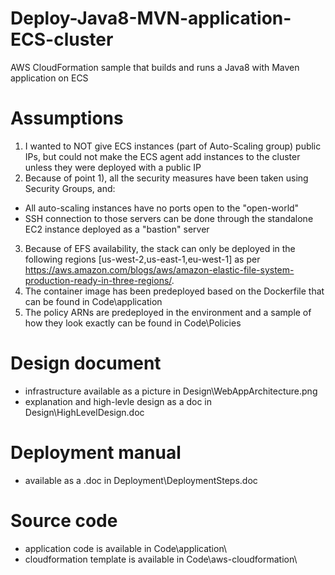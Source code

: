 # Deploy-Java8-MVN-application-ECS-cluster
AWS CloudFormation sample that builds and runs a Java8 with Maven application on ECS

# Assumptions
1. I wanted to NOT give ECS instances (part of Auto-Scaling group) public IPs, but could not make the ECS agent add instances to the cluster unless they were deployed with a public IP
2. Because of point 1), all the security measures have been taken using Security Groups, and:
  - All auto-scaling instances have no ports open to the "open-world"
  - SSH connection to those servers can be done through the standalone EC2 instance deployed as a "bastion" server
3. Because of EFS availability, the stack can only be deployed in the following regions [us-west-2,us-east-1,eu-west-1] as per https://aws.amazon.com/blogs/aws/amazon-elastic-file-system-production-ready-in-three-regions/.
4. The container image has been predeployed based on the Dockerfile that can be found in Code\application
5. The policy ARNs are predeployed in the environment and a sample of how they look exactly can be found in Code\Policies

# Design document
  - infrastructure available as a picture in Design\WebAppArchitecture.png
  - explanation and high-levle design as a doc in Design\HighLevelDesign.doc

# Deployment manual
  - available as a .doc in Deployment\DeploymentSteps.doc

# Source code
  - application code is available in Code\application\
  - cloudformation template is available in Code\aws-cloudformation\
